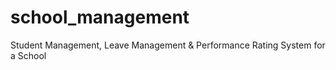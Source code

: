 # school_management
Student Management, Leave Management &amp; Performance Rating System for a School
